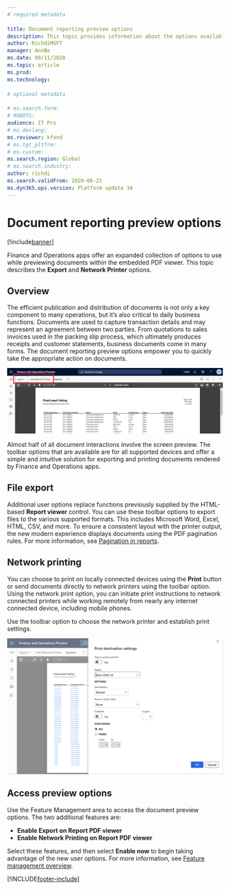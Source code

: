```yaml
---
# required metadata

title: Document reporting preview options 
description: This topic provides information about the options available in the embedded document reporting previewer.
author: RichdiMSFT
manager: AnnBe
ms.date: 09/11/2020
ms.topic: article
ms.prod: 
ms.technology: 

# optional metadata

# ms.search.form:
# ROBOTS:
audience: IT Pro
# ms.devlang: 
ms.reviewer: kfend
# ms.tgt_pltfrm: 
# ms.custom:
ms.search.region: Global
# ms.search.industry:
author: richdi
ms.search.validFrom: 2020-06-21 
ms.dyn365.ops.version: Platform update 34
---
```


# Document reporting preview options

[!include[banner](../includes/banner.md)]


Finance and Operations apps offer an expanded collection of options to use while previewing documents within the embedded PDF viewer. This topic describes the **Export** and **Network Printer** options.

## Overview
The efficient publication and distribution of documents is not only a key component to many operations, but it’s also critical to daily business functions. Documents are used to capture transaction details and may represent an agreement between two parties. From quotations to sales invoices used in the packing slip process, which ultimately produces receipts and customer statements, business documents come in many forms. The document reporting preview options empower you to quickly take the appropriate action on documents.

![Document previewer user options](./media/Document-preview-options-toolbar.png)

Almost half of all document interactions involve the screen preview. The toolbar options that are available are for all supported devices and offer a simple and intuitive solution for exporting and printing documents rendered by Finance and Operations apps.

## File export
Additional user options replace functions previously supplied by the HTML-based **Report viewer** control. You can use these toolbar options to export files to the various  supported formats. This includes Microsoft Word, Excel, HTML, CSV, and more. To ensure a consistent layout with the printer output, the new modern experience displays documents using the PDF pagination rules. For more information, see [Pagination in reports](https://docs.microsoft.com/sql/reporting-services/report-design/pagination-in-reporting-services-report-builder-and-ssrs?view=sql-server-ver15).

## Network printing
You can choose to print on locally connected devices using the **Print** button or send documents directly to network printers using the toolbar option. Using the network print option, you can initiate print instructions to network connected printers while working remotely from nearly any internet connected device, including mobile phones.

Use the toolbar option to choose the network printer and establish print settings.

![Access Print destination settings](./media/Document-preview-network-print-options.png)

## Access preview options
Use the Feature Management area to access the document preview options. The two additional features are:
- **Enable Export on Report PDF viewer**
- **Enable Network Printing on Report PDF viewer**

Select these features, and then select **Enable now** to begin taking advantage of the new user options. For more information, see [Feature management overview](../../fin-ops/get-started/feature-management/feature-management-overview.md).


[!INCLUDE[footer-include](../../../includes/footer-banner.md)]